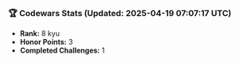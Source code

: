 ### 🏆 Codewars Stats (Updated: 2025-04-19 07:07:17 UTC)

- **Rank:** 8 kyu
- **Honor Points:** 3
- **Completed Challenges:** 1
